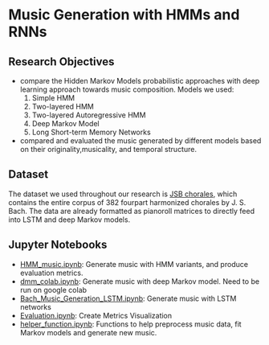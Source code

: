 # Music Generation with HMMs and RNNs

## Research Objectives

* compare the Hidden Markov Models probabilistic approaches with deep learning approach towards music composition. Models we used: 
    1. Simple HMM
    2. Two-layered HMM
    3. Two-layered Autoregressive HMM
    4. Deep Markov Model
    5. Long Short-term Memory Networks
* compared and evaluated the music generated by different models based on their originality,musicality, and temporal structure. 

## Dataset

The dataset we used throughout our research is 
[JSB chorales](http://www-etud.iro.umontreal.ca/~boulanni/icml2012), which contains the entire corpus of 382 fourpart harmonized chorales by J. S. Bach. The data are already formatted as pianoroll matrices to directly feed into LSTM and deep Markov models.

## Jupyter Notebooks
* [HMM_music.ipynb](https://github.com/the-yanqi/DS3001-timeseries/blob/master/HMM_music.ipynb): Generate music with HMM variants, and produce evaluation metrics.
* [dmm_colab.ipynb](https://github.com/the-yanqi/DS3001-timeseries/blob/master/dmm_colab.ipynb): Generate music with deep Markov model. Need to be run on google colab
* [Bach_Music_Generation_LSTM.ipynb](https://github.com/the-yanqi/DS3001-timeseries/blob/master/Bach_Music_Generation_LSTM.ipynb): Generate music with LSTM networks
* [Evaluation.ipynb](https://github.com/the-yanqi/DS3001-timeseries/blob/master/Evaluation.ipynb): Create Metrics Visualization
* [helper_function.ipynb](https://github.com/the-yanqi/DS3001-timeseries/blob/master/helper_function.ipynb): Functions to help preprocess music data, fit Markov models and generate new music.

